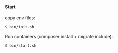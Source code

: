 #### Start
copy env files:
```sh
$ bin/init.sh
```
Run containers (composer install + migrate include):
```sh
$ bin/start.sh
```
